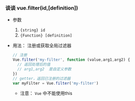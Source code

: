 ### 谈谈 vue.filter(id,[definition])
* 参数
  1. `{string} id`
  2. `{Function} [definition]`

* 用法：
  注册或获取全局过滤器

  ```js
  // 注册
  Vue.filter('my-filter', function (value,arg1,arg2) {
    // 返回处理后的值
    // arg1,arg2  是自定义参数
  })
  // getter，返回已注册的过滤器
  var myFilter = Vue.filter('my-filter')

  ```
  * 注意： `Vue` 中不能使用this

